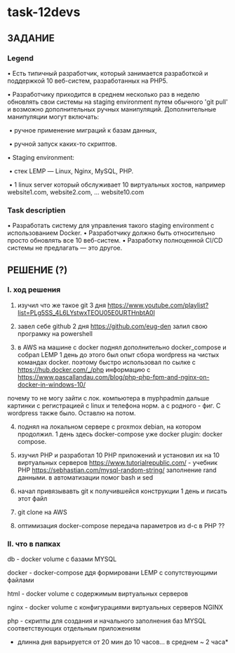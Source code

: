# task-12devs
## ЗАДАНИЕ

### Legend 

• Есть типичный разработчик, который занимается разработкой и поддержкой 10 веб-систем, разработанных на РНР5. 

• Разработчику приходится в среднем несколько раз в неделю обновлять свои системы на stagiпg еnvironment путем обычного 'git pull' и возможно дополнительных ручных манипуляций. Дополнительные манипуляции могут включать: 

&nbsp;• ручное применение миграций к базам данных, 

&nbsp;• ручной запуск каких-то скриптов. 

• Staging еnvironment: 

&nbsp;• стек LЕМР — Linux, Nginx, MySQL, РНР. 
	
&nbsp;• 1 linux server который обслуживает 10 виртуальных хостов, например website1.com, website2.com, ... website10.com 


### Task descriptien 

• Разработать систему для управления такого stagiпg еnvironment с использованием Docker. 
• Разработчику должно быть относительно просто обновлять все 10 веб-систем. 
• Разработку полноценной СI/СD системы не предлагать — это другое. 


## РЕШЕНИЕ (?)

### I. ход решения

1. изучил что же такое git 3 дня 
https://www.youtube.com/playlist?list=PLg5SS_4L6LYstwxTEOU05E0URTHnbtA0l

2. завел себе github 2 дня
https://github.com/eug-den
залил свою програмку на powershell

3. в AWS на машине с docker поднял дополнительно docker_compose и собрал LEMP 1 день до этого был опыт сбора wordpress на чистых командах docker. поэтому быстро 
использовал по сылке с https://hub.docker.com/_/php информацию с https://www.pascallandau.com/blog/php-php-fpm-and-nginx-on-docker-in-windows-10/

почему то не могу зайти с лок. компьютера в myphpadmin дальше картинки с регистрацией с linux и телефона норм. а с родного - фиг. С wordpress также было. Оставлю на потом. 

4. поднял на локальном сервере с proxmox debian, на котором продолжил.   1 день
здесь docker-compose уже docker plugin: docker compose.

5. изучил PHP и разработал 10 PHP приложений и установил их на 10 виртуальных серверов
https://www.tutorialrepublic.com/   - учебник PHP
https://sebhastian.com/mysql-random-string/  заполнение rand данными.
в автоматизации помог bash и sed

6. начал привязывавть git к получившейся конструкции  1 день
   и писать этот файл

7.  git clone на AWS

8. оптимизация docker-compose
    передача параметров из d-c  в PHP ??


### II. что в папках
db      - docker volume с базами MYSQL

docker  - docker-compose ддя формировани LEMP с сопутствующими файлами

html    - docker volume с содержимым виртуальных серверов

nginx   - docker volume c конфигурациями виртуальных серверов NGINX

php     - скрипты для создания и начального заполнения баз MYSQL соответствующих отдельным приложениям

* длинна дня варьируется от 20 мин до 10 часов... в среднем ~ 2 часа*
